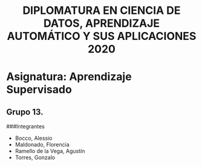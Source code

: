 # <div style="text-align: center"> DIPLOMATURA EN CIENCIA DE DATOS, APRENDIZAJE AUTOMÁTICO Y SUS APLICACIONES 2020 </div>

# Asignatura: Aprendizaje Supervisado
## Grupo 13.
###Integrantes
* Bocco, Alessio
* Maldonado, Florencia
* Ramello de la Vega, Agustín
* Torres, Gonzalo
